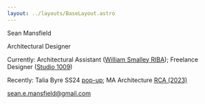 ```yaml
---
layout: ../layouts/BaseLayout.astro
---
```

Sean Mansfield

Architectural Designer

Currently: Architectural Assistant ([William Smalley RIBA](https://williamsmalley.com)); Freelance Designer ([Studio 1009](https://www.10-09.com))

Recently: Talia Byre SS24 [pop-up](https://www.instagram.com/p/C_KiC0atD8f/?utm_source=ig_web_copy_link); MA Architecture [RCA (2023)](https://2023.rca.ac.uk/students/sean-mansfield/)

sean.e.mansfield@gmail.com 

<!-- <a class="hoverText"> 
<p>Hover</p>
    <div>
        <img
            src="/sashwindows.jpeg" 
            height="300px"
        />
    </div>
</a> 
